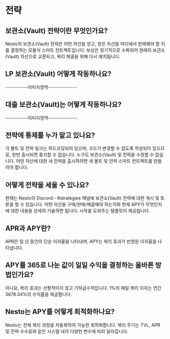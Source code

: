 # 전략

## 보관소(Vault) 전략이란 무엇인가요?

Nesto의 보관소(Vault) 전략은 어떤 자산을 얻고, 얻은 자산을 어디에서 판매해야 할 지를 결정하는 모듈식 스마트 컨트랙트입니다. 보상은 정기적으로 수확되어 원래의 보관소(Vault) 자산으로 교환되고, 복리 채굴을 위해 다시 예치됩니다.

## LP 보관소(Vault) 어떻게 작동하나요?

\-----------이미지영역--------------

## 대출 보관소(Vault)는 어떻게 작동하나요?

\-----------이미지영역--------------

## 전략에 통제를 누가 맡고 있나요?

각 볼트 및 전략 링크는 하드코딩되어 있으며, 코드가 변경할 수 없도록 작성되어 있으므로, 한번 출시되면 중지할 수 없습니다. 누구도 보관소(Vault) 및 전략을 수정할 수 없습니다. 어떤 자산에 대한 새 전략을 출시하려면 새 볼트 및 전략 스마트 컨트랙트를 만들어야 합니다.

## 어떻게 전략을 세울 수 있나요?

현재는 Nesto의 Discord - #strategies 채널에 보관소(Vault) 전략에 대한 게시 및 토론을 할 수 있습니다. 어떤 자산을 구매/판매/채굴해야 하는지와 현재 APY가 무엇인지에 대한 내용을 상세히 기술하면 됩니다. 시작을 도와주는 템플릿이 제공됩니다.

## APR과 APY란?

APR은 일 년 동안의 단순 이자율을 나타내며, APY는 복리 효과가 반영된 이자율을 나타냅니다.

## APY를 365로 나눈 값이 일일 수익을 결정하는 올바른 방법인가요?

아니요, 복리 효과는 선형적이지 않고 기하급수적입니다. 1%의 매일 복리 이자는 연간 3678.34%의 수익률을 제공합니다.

## Nesto는 APY를 어떻게 최적화하나요?

Nesto는 전체 복리 과정을 자동화하여 가능한 최적화합니다. 복리 주기는 TVL, APR 및 전략 수수료와 같은 시스템 내의 다양한 변수에 따라 달라집니다.

